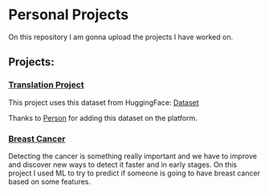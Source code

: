 # Personal Projects

On this repository I am gonna upload the projects I have worked on.

## Projects:

### [Translation Project](https://github.com/CanaryBrianArmas/Personal_Projects/tree/main/Deep_Learning/NLP/Helsinki_Opus_Books)

This project uses this dataset from HuggingFace: [Dataset](https://huggingface.co/datasets/Helsinki-NLP/opus_books)

Thanks to [Person](https://github.com/abhishekkrthakur) for adding this dataset on the platform.


### [Breast Cancer](https://github.com/CanaryBrianArmas/Personal_Projects/tree/main/Machine_Learning/BreastCancer_ML)

Detecting the cancer is something really important and we have to improve and discover new ways to detect it faster and in early stages. On this project I used ML to try to predict if someone is going to have breast cancer based on some features.
